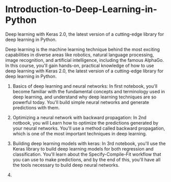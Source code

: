 # Introduction-to-Deep-Learning-in-Python
Deep learning with Keras 2.0, the latest version of a cutting-edge library for deep learning in Python.

Deep learning is the machine learning technique behind the most exciting capabilities in diverse areas like robotics, natural language processing, image recognition, and artificial intelligence, including the famous AlphaGo. In this course, you'll gain hands-on, practical knowledge of how to use deep learning with Keras 2.0, the latest version of a cutting-edge library for deep learning in Python.

1. Basics of deep learning and neural networks: In first notebook, you'll become familiar with the fundamental concepts and terminology used in deep learning, and understand why deep learning techniques are so powerful today. You'll build simple neural networks and generate predictions with them.

2. Optimizing a neural network with backward propagation: In 2nd notbook, you will Learn how to optimize the predictions generated by your neural networks. You'll use a method called backward propagation, which is one of the most important techniques in deep learning.

3. Building deep learning models with keras: In 3rd notebook, you'll use the Keras library to build deep learning models for both regression and classification. You'll learn about the Specify-Compile-Fit workflow that you can use to make predictions, and by the end of this, you'll have all the tools necessary to build deep neural networks.

4. 
